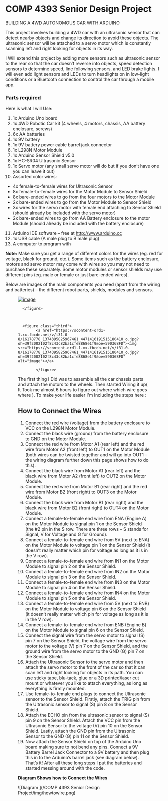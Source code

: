 # COMP 4393 Senior Design Project

BUILDING A 4WD AUTONOMOUS CAR WITH ARDUINO

This project involves building a 4WD car with an ultrasonic sensor that can detect nearby objects and change its direction to avoid these objects. The ultrasonic sensor will be attached to a servo motor which is constantly scanning left and right looking for objects in its way.
<br>

I Will  extend this project by adding more sensors such as ultrasonic sensor to the rear so that the car doesn’t reverse into objects, speed detection sensors to determine speed, line following sensors, and LED brake lights. I will even add light sensors and LEDs to turn headlights on in low-light conditions or a Bluetooth connection to control the car through a mobile app.

### Parts required

Here is what I  will Use:

1. 1x Arduino Uno board
2. 1x 4WD Robotic Car kit (4 wheels, 4 motors, chassis, AA battery enclosure, screws)
3. 6x AA batteries
4. 1x 9V battery
5. 1x 9V battery power cable barrel jack connector
6. 1x L298N Motor Module
7. 1x Arduino Sensor Shield v5.0
8. 1x HC-SR04 Ultrasonic Sensor
9. 1x Servo motor (any small servo motor will do but if you don’t have one you can leave it out)
10. Assorted color wires:
 - 4x female-to-female wires for Ultrasonic Sensor
 - 8x female-to-female wires for the Motor Module to Sensor Shield
 - 8x bare-ended wires to go from the four motors to the Motor Module
 - 2x bare-ended wires to go from the Motor Module to Sensor Shield
 - 3x wires for the servo motor with female end attaching to Sensor Shield (should already be included with the servo motor)
 - 2x bare-ended wires to go from AA Battery enclosure to the motor Module (should already be included with the battery enclosure)
11. Arduino IDE software – free at http://www.arduino.cc
12. 1x USB cable (A male plug to B male plug)
13. A computer to program with

**Note:** Make sure you get a range of different colors for the wires (eg. red for voltage, black for ground, etc.). Some items such as the battery enclosure, motors and servo motor may come with wires so you may not need to purchase these separately. Some motor modules or sensor shields may use different pins (eg. male or female or just bare-ended wires).

Below are images of the main components you need (apart from the wiring and batteries) – the different robot parts, shields, modules and sensors.

<figure class="third">
      <a href="https://scontent-ord1-1.xx.fbcdn.net/v/t31.0-8/16299659_1374395819300795_2340426188901753931_o.jpg?oh=5a378a572bef97cd11b7ed59bb9c5069&oe=590B05EA"><img
       src="https://scontent-ord1-1.xx.fbcdn.net/v/t31.0-8/16299659_1374395819300795_2340426188901753931_o.jpg?oh=5a378a572bef97cd11b7ed59bb9c5069&oe=590B05EA" alt="image"></a>

      </figure>



      <figure class="third">
            <a href="https://scontent-ord1-1.xx.fbcdn.net/v/t31.0-8/16178778_1374395825967461_4471416191515180410_o.jpg?oh=39f2002102f8c43c82ba1cfe8868e1f9&oe=59036BFD"><img src="https://scontent-ord1-1.xx.fbcdn.net/v/t31.0-8/16178778_1374395825967461_4471416191515180410_o.jpg?oh=39f2002102f8c43c82ba1cfe8868e1f9&oe=59036BFD" alt="image"></a>

            </figure>





The first thing I Did was  to assemble all the car chassis parts and attach the motors to the wheels.
Then started Wiring it up( It Took me almost 6 hours to figure out where which wire goes where ). To make your life easier I'm Including the steps here :

## How to Connect the Wires

1. Connect the red wire (voltage) from the battery enclosure to VCC on the L298N Motor Module.
2. Connect the black wire (ground) from the battery enclosure to GND on the Motor Module.
3. Connect the red wire from Motor A1 (rear left) and the red wire from Motor A2 (front left) to OUT1 on the Motor Module (both wires can be twisted together and will go into OUT1 – the wiring diagram further down this page shows how to do this).
4. Connect the black wire from Motor A1 (rear left) and the black wire from Motor A2 (front left) to OUT2 on the Motor Module.
5. Connect the red wire from Motor B1 (rear right) and the red wire from Motor B2 (front right) to OUT3 on the Motor Module.
6. Connect the black wire from Motor B1 (rear right) and the black wire from Motor B2 (front right) to OUT4 on the Motor Module.
7. Connect a female-to-female end wire from ENA (Engine A) on the Motor Module to signal pin 1 on the Sensor Shield (the #2 pin in the S row. There are three rows – S stands for Signal, V for Voltage and G for Ground).
8. Connect a female-to-female end wire from 5V (next to ENA) on the Motor Module to voltage pin 1 on the Sensor Shield (it doesn’t really matter which pin for voltage as long as it is in the V row).
9. Connect a female-to-female end wire from IN1 on the Motor Module to signal pin 2 on the Sensor Shield.
10. Connect a female-to-female end wire from IN2 on the Motor Module to signal pin 3 on the Sensor Shield.
11. Connect a female-to-female end wire from IN3 on the Motor Module to signal pin 4 on the Sensor Shield.
12. Connect a female-to-female end wire from IN4 on the Motor Module to signal pin 5 on the Sensor Shield.
13. Connect a female-to-female end wire from 5V (next to ENB) on the Motor Module to voltage pin 6 on the Sensor Shield (it doesn’t really matter which pin for voltage as long as it is in the V row).
14. Connect a female-to-female end wire from ENB (Engine B) on the Motor Module to signal pin 6 on the Sensor Shield.
15. Connect the signal wire from the servo motor to signal (S) pin 7 on the Sensor Shield, the voltage wire from the servo motor to the voltage (V) pin 7 on the Sensor Shield, and the ground wire from the servo motor to the GND (G) pin 7 on the Sensor Shield.
16. Attach the Ultrasonic Sensor to the servo motor and then attach the servo motor to the front of the car so that it can scan left and right looking for objects in its path.
You can use sticky tape, blu-tack, glue or a 3D printed/laser cut mount or whatever you like to attach everything, as long as everything is firmly mounted.
17. Use female-to-female end plugs to connect the Ultrasonic sensor to the Sensor Shield. Firstly, attach the TRIG pin from the Ultrasonic sensor to signal (S) pin 8 on the Sensor Shield.
18. Attach the ECHO pin from the ultrasonic sensor to signal (S) pin 9 on the Sensor Shield. Attach the VCC pin from the Ultrasonic Sensor to the voltage (V) pin 10 on the Sensor Shield. Lastly, attach the GND pin from the Ultrasonic Sensor to the GND (G) pin 11 on the Sensor Shield.
19. Now attach the Sensor Shield on top of the Arduino Uno board making sure to not bend any pins. Connect a 9V Battery Barrel Jack Connector to a 9V battery and then plug this in to the Arduino’s barrel jack (see diagram below).
That’s it! After all these long steps I put the batteries and started messing around with the code.


**Diagram Shows how to Connect the Wires**

![Diagram ](/COMP 4393 Senior Design Project/img/howtowire.png)
